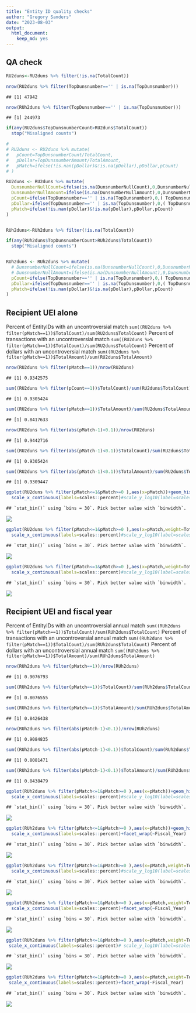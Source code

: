 ```yaml
---
title: "Entity ID quality checks"
author: "Gregory Sanders"
date: "2023-08-03"
output: 
  html_document: 
    keep_md: yes
---
```




## QA check




```r
RU2duns<-RU2duns %>% filter(!is.na(TotalCount))

nrow(RU2duns %>% filter(TopDunsnumber=='' | is.na(TopDunsnumber)))
```

```
## [1] 47942
```

```r
nrow(RUh2duns %>% filter(TopDunsnumber=='' | is.na(TopDunsnumber)))
```

```
## [1] 244973
```

```r
if(any(RU2duns$TopDunsnumberCount>RU2duns$TotalCount))
  stop("Misaligned counts")

# 
# RU2duns <- RU2duns %>% mutate(
#   pCount=TopDunsnumberCount/TotalCount,
#   pDollar=TopDunsnumberAmount/TotalAmount,
#   pMatch=ifelse(!is.nan(pDollar)&!is.na(pDollar),pDollar,pCount)
# )

RU2duns <- RU2duns %>% mutate(
  DunsnumberNullCount=ifelse(is.na(DunsnumberNullCount),0,DunsnumberNullCount),
  DunsnumberNullAmount=ifelse(is.na(DunsnumberNullAmount),0,DunsnumberNullAmount),
  pCount=ifelse(TopDunsnumber=='' | is.na(TopDunsnumber),0,( TopDunsnumberCount+DunsnumberNullCount)/TotalCount),
  pDollar=ifelse(TopDunsnumber=='' | is.na(TopDunsnumber),0,( TopDunsnumberAmount+DunsnumberNullAmount)/TotalAmount),
  pMatch=ifelse(!is.nan(pDollar)&!is.na(pDollar),pDollar,pCount)
)


RUh2duns<-RUh2duns %>% filter(!is.na(TotalCount))

if(any(RUh2duns$TopDunsnumberCount>RUh2duns$TotalCount))
  stop("Misaligned counts")


RUh2duns <- RUh2duns %>% mutate(
  # DunsnumberNullCount=ifelse(is.na(DunsnumberNullCount),0,DunsnumberNullCount),
  # DunsnumberNullAmount=ifelse(is.na(DunsnumberNullAmount),0,DunsnumberNullCount),
  pCount=ifelse(TopDunsnumber=='' | is.na(TopDunsnumber),0,( TopDunsnumberCount)/TotalCount),#DunsnumberNullCount
  pDollar=ifelse(TopDunsnumber=='' | is.na(TopDunsnumber),0,( TopDunsnumberAmount)/TotalAmount),#+DunsnumberNullAmount
  pMatch=ifelse(!is.nan(pDollar)&!is.na(pDollar),pDollar,pCount)
)
```

## Recipient UEI alone

Percent of EntityIDs with an uncontroversial match `sum((RU2duns %>% filter(pMatch==1))$TotalCount)/sum(RU2duns$TotalCount)`
Percent of transactions with an uncontroversial match `sum((RU2duns %>% filter(pMatch==1))$TotalCount)/sum(RU2duns$TotalCount)`
Percent of dollars with an uncontroversial match `sum((RU2duns %>% filter(pMatch==1))$TotalAmount)/sum(RU2duns$TotalAmount)`


```r
nrow(RU2duns %>% filter(pMatch==1))/nrow(RU2duns)
```

```
## [1] 0.9342575
```

```r
sum((RU2duns %>% filter(pCount==1))$TotalCount)/sum(RU2duns$TotalCount)
```

```
## [1] 0.9305424
```

```r
sum((RU2duns %>% filter(pMatch==1))$TotalAmount)/sum(RU2duns$TotalAmount)
```

```
## [1] 0.8417633
```

```r
nrow(RU2duns %>% filter(abs(pMatch-1)<0.1))/nrow(RU2duns)
```

```
## [1] 0.9442716
```

```r
sum((RU2duns %>% filter(abs(pMatch-1)<0.1))$TotalCount)/sum(RU2duns$TotalCount)
```

```
## [1] 0.9305424
```

```r
sum((RU2duns %>% filter(abs(pMatch-1)<0.1))$TotalAmount)/sum(RU2duns$TotalAmount)
```

```
## [1] 0.9309447
```

```r
ggplot(RU2duns %>% filter(pMatch<=1&pMatch>=0 ),aes(x=pMatch))+geom_histogram()+coord_cartesian(xlim=c(0,1))+
  scale_x_continuous(labels=scales::percent)#scale_y_log10(label=scales::comma)+
```

```
## `stat_bin()` using `bins = 30`. Pick better value with `binwidth`.
```

![](EntityID_QA_files/figure-html/ru-1.png)<!-- -->

```r
ggplot(RU2duns %>% filter(pMatch<=1&pMatch>=0 ),aes(x=pMatch,weight=TotalCount))+geom_histogram()+coord_cartesian(xlim=c(0,1))+
  scale_x_continuous(labels=scales::percent)#scale_y_log10(label=scales::comma)
```

```
## `stat_bin()` using `bins = 30`. Pick better value with `binwidth`.
```

![](EntityID_QA_files/figure-html/ru-2.png)<!-- -->

```r
ggplot(RU2duns %>% filter(pMatch<=1&pMatch>=0 ),aes(x=pMatch,weight=TotalAmount))+geom_histogram()+coord_cartesian(xlim=c(0,1))+
  scale_x_continuous(labels=scales::percent)#scale_y_log10(label=scales::comma)
```

```
## `stat_bin()` using `bins = 30`. Pick better value with `binwidth`.
```

![](EntityID_QA_files/figure-html/ru-3.png)<!-- -->



## Recipient UEI and fiscal year

Percent of EntityIDs with an uncontroversial annual match `sum((RUh2duns %>% filter(pMatch==1))$TotalCount)/sum(RUh2duns$TotalCount)`
Percent of transactions with an uncontroversial annual match `sum((RUh2duns %>% filter(pMatch==1))$TotalCount)/sum(RUh2duns$TotalCount)`
Percent of dollars with an uncontroversial annual match `sum((RUh2duns %>% filter(pMatch==1))$TotalAmount)/sum(RUh2duns$TotalAmount)`



```r
nrow(RUh2duns %>% filter(pMatch==1))/nrow(RUh2duns)
```

```
## [1] 0.9076793
```

```r
sum((RUh2duns %>% filter(pMatch==1))$TotalCount)/sum(RUh2duns$TotalCount)
```

```
## [1] 0.8076555
```

```r
sum((RUh2duns %>% filter(pMatch==1))$TotalAmount)/sum(RUh2duns$TotalAmount)
```

```
## [1] 0.8426438
```

```r
nrow(RUh2duns %>% filter(abs(pMatch-1)<0.1))/nrow(RUh2duns)
```

```
## [1] 0.9084835
```

```r
sum((RUh2duns %>% filter(abs(pMatch-1)<0.1))$TotalCount)/sum(RUh2duns$TotalCount)
```

```
## [1] 0.8081471
```

```r
sum((RUh2duns %>% filter(abs(pMatch-1)<0.1))$TotalAmount)/sum(RUh2duns$TotalAmount)
```

```
## [1] 0.8438479
```

```r
ggplot(RUh2duns %>% filter(pMatch<=1&pMatch>=0 ),aes(x=pMatch))+geom_histogram()+coord_cartesian(xlim=c(0,1))+
  scale_x_continuous(labels=scales::percent)#scale_y_log10(label=scales::comma)
```

```
## `stat_bin()` using `bins = 30`. Pick better value with `binwidth`.
```

![](EntityID_QA_files/figure-html/ruh-1.png)<!-- -->

```r
ggplot(RUh2duns %>% filter(pMatch<=1&pMatch>=0 ),aes(x=pMatch))+geom_histogram()+coord_cartesian(xlim=c(0,1))+
  scale_x_continuous(labels=scales::percent)+facet_wrap(~Fiscal_Year)
```

```
## `stat_bin()` using `bins = 30`. Pick better value with `binwidth`.
```

![](EntityID_QA_files/figure-html/ruh-2.png)<!-- -->

```r
ggplot(RUh2duns %>% filter(pMatch<=1&pMatch>=0 ),aes(x=pMatch,weight=TotalCount))+geom_histogram()+coord_cartesian(xlim=c(0,1))+
  scale_x_continuous(labels=scales::percent)#scale_y_log10(label=scales::comma)+
```

```
## `stat_bin()` using `bins = 30`. Pick better value with `binwidth`.
```

![](EntityID_QA_files/figure-html/ruh-3.png)<!-- -->

```r
ggplot(RUh2duns %>% filter(pMatch<=1&pMatch>=0 ),aes(x=pMatch,weight=TotalCount))+geom_histogram()+coord_cartesian(xlim=c(0,1))+
  scale_x_continuous(labels=scales::percent)+facet_wrap(~Fiscal_Year)
```

```
## `stat_bin()` using `bins = 30`. Pick better value with `binwidth`.
```

![](EntityID_QA_files/figure-html/ruh-4.png)<!-- -->

```r
ggplot(RUh2duns %>% filter(pMatch<=1&pMatch>=0 ),aes(x=pMatch,weight=TotalAmount))+geom_histogram()+coord_cartesian(xlim=c(0,1))+
 scale_x_continuous(labels=scales::percent)# scale_y_log10(label=scales::comma)+
```

```
## `stat_bin()` using `bins = 30`. Pick better value with `binwidth`.
```

![](EntityID_QA_files/figure-html/ruh-5.png)<!-- -->

```r
ggplot(RUh2duns %>% filter(pMatch<=1&pMatch>=0 ),aes(x=pMatch,weight=TotalAmount))+geom_histogram()+coord_cartesian(xlim=c(0,1))+
 scale_x_continuous(labels=scales::percent)+facet_wrap(~Fiscal_Year)
```

```
## `stat_bin()` using `bins = 30`. Pick better value with `binwidth`.
```

![](EntityID_QA_files/figure-html/ruh-6.png)<!-- -->
